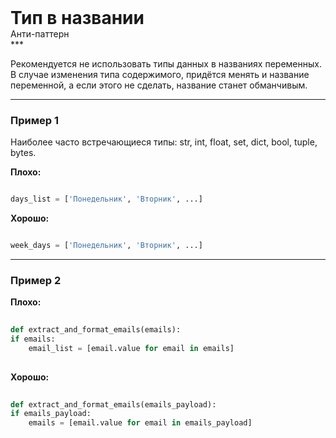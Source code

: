 
<div class="sticky-header">
  <div>
    <h1 style="margin: 0;">Тип в названии</h1>
    <p style="margin: 0;">Анти-паттерн</p>
  </div>
</div>
***

Рекомендуется не использовать типы данных в названиях переменных.
В случае изменения типа содержимого, придётся менять и название переменной, а если этого не сделать, название станет обманчивым.

***

### Пример 1

Наиболее часто встречающиеся типы: str, int, float, set, dict, bool, tuple, bytes.


**Плохо:**

```python
days_list = ['Понедельник', 'Вторник', ...]
```


**Хорошо:**

```python
week_days = ['Понедельник', 'Вторник', ...]
```

***

### Пример 2


                                **Плохо:**

                                ```python
                                def extract_and_format_emails(emails):
if emails:
    email_list = [email.value for email in emails]
                                ```


                                **Хорошо:**

                                ```python
                                def extract_and_format_emails(emails_payload):
if emails_payload:
    emails = [email.value for email in emails_payload]
                                ```


